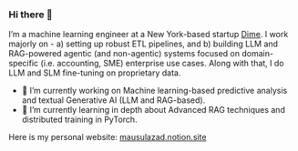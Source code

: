 ### Hi there 👋

I’m a machine learning engineer at a New York-based startup [Dime](https://www.joindime.io/). I work majorly on - a) setting up robust ETL pipelines, and b) building LLM and RAG-powered agentic (and non-agentic) systems focused on domain-specific (i.e. accounting, SME) enterprise use cases. Along with that, I do LLM and SLM fine-tuning on proprietary data.

<!--
**mausulazad/mausulazad** is a ✨ _special_ ✨ repository because its `README.md` (this file) appears on your GitHub profile.

Here are some ideas to get you started:
-->
- 🔭 I’m currently working on Machine learning-based predictive analysis and textual Generative AI (LLM and RAG-based).
- 🌱 I’m currently learning in depth about Advanced RAG techniques and distributed training in PyTorch.

Here is my personal website: [mausulazad.notion.site]([https://github-readme-stats.vercel.app/api?username=mausulazad&show_icons=true&theme=radical](https://mausulazad.notion.site/Abu-Tyeb-Azad-Mausul-1698f393875b809187d8c3e782f0d49e))
<!-- [Mausul's Github Stats](https://github-readme-stats.vercel.app/api?username=mausulazad&show_icons=true&theme=radical) -->
